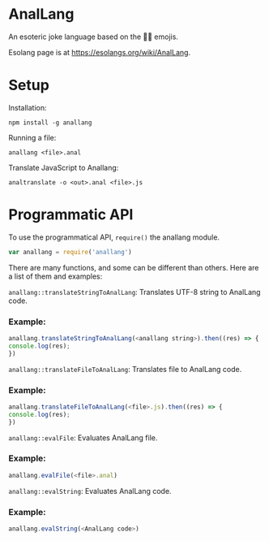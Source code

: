 # AnalLang
An esoteric joke language based on the 🍑🍆 emojis.

Esolang page is at https://esolangs.org/wiki/AnalLang.

# Setup
Installation:

`npm install -g anallang `

Running a file:

`anallang <file>.anal`

Translate JavaScript to Anallang:

`analtranslate -o <out>.anal <file>.js `

# Programmatic API
To use the programmatical API, `require()` the anallang module.
```js
var anallang = require('anallang')
```

There are many functions, and some can be different than others.
Here are a list of them and examples:

`anallang::translateStringToAnalLang`: Translates UTF-8 string to AnalLang code.

### Example:
```js
anallang.translateStringToAnalLang(<anallang string>).then((res) => {
console.log(res);
})
```

`anallang::translateFileToAnalLang`: Translates file to AnalLang code.

### Example:
```js
anallang.translateFileToAnalLang(<file>.js).then((res) => {
console.log(res);
})
```

`anallang::evalFile`: Evaluates AnalLang file.

### Example:
```js
anallang.evalFile(<file>.anal)
```

`anallang::evalString`: Evaluates AnalLang code.

### Example:
```js
anallang.evalString(<AnalLang code>)
```

